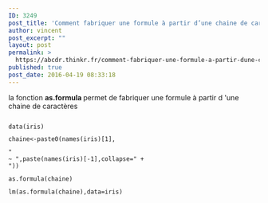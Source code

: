 ```yaml
---
ID: 3249
post_title: 'Comment fabriquer une formule à partir d’une chaine de caractères? : as.formula()'
author: vincent
post_excerpt: ""
layout: post
permalink: >
  https://abcdr.thinkr.fr/comment-fabriquer-une-formule-a-partir-dune-chaine-de-caracteres-as-formula/
published: true
post_date: 2016-04-19 08:33:18
---
```

la fonction <strong>as.formula </strong>permet de fabriquer une formule à partir d 'une chaine de caractères<br /> <pre><code><p>data(iris)</p><p>chaine&lt;-paste0(names(iris)[1],</p><p>" ~ ",paste(names(iris)[-1],collapse=" + "))</p><p>as.formula(chaine)</p><p>lm(as.formula(chaine),data=iris)</p></code></pre>